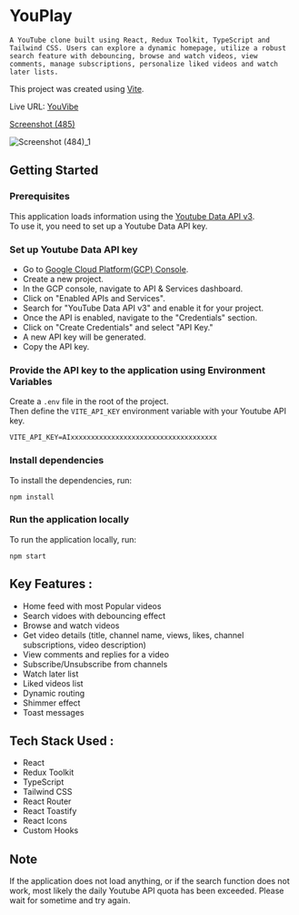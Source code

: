 # YouPlay

    A YouTube clone built using React, Redux Toolkit, TypeScript and Tailwind CSS. Users can explore a dynamic homepage, utilize a robust search feature with debouncing, browse and watch videos, view comments, manage subscriptions, personalize liked videos and watch later lists.

This project was created using [Vite](https://vitejs.dev/guide/).

Live URL: [YouVibe](https://you-vibe-owst.vercel.app/)


[Screenshot (485)](https://github.com/subhrangshu9/YouVibe/assets/74654165/bdbb2c18-d28e-41dd-8696-b8f79c01755f)

![Screenshot (484)_1](https://github.com/subhrangshu9/YouVibe/assets/74654165/657e1d5d-73d7-4f56-ad25-f1f3b883bfce)



## Getting Started
### Prerequisites
This application loads information using the [Youtube Data API v3](https://developers.google.com/youtube/v3/docs/). <br />
To use it, you need to set up a Youtube Data API key.

### Set up Youtube Data API key
- Go to [Google Cloud Platform(GCP) Console](https://console.cloud.google.com/).
- Create a new project.
- In the GCP console, navigate to API & Services dashboard.
- Click on "Enabled APIs and Services".
- Search for "YouTube Data API v3" and enable it for your project.
- Once the API is enabled, navigate to the "Credentials" section.
- Click on "Create Credentials" and select "API Key."
- A new API key will be generated.
- Copy the API key.

### Provide the API key to the application using Environment Variables
Create a `.env` file in the root of the project. <br/>
Then define the `VITE_API_KEY` environment variable with your Youtube API key. <br />
```
VITE_API_KEY=AIxxxxxxxxxxxxxxxxxxxxxxxxxxxxxxxxxxxx
```

### Install dependencies
To install the dependencies, run:
```
npm install
```

### Run the application locally
To run the application locally, run:
```
npm start
```

## Key Features :

- Home feed with most Popular videos
- Search vidoes with debouncing effect
- Browse and watch videos
- Get video details (title, channel name, views, likes, channel subscriptions, video description)
- View comments and replies for a video
- Subscribe/Unsubscribe from channels
- Watch later list
- Liked videos list
- Dynamic routing
- Shimmer effect
- Toast messages

## Tech Stack Used :

- React
- Redux Toolkit
- TypeScript
- Tailwind CSS
- React Router
- React Toastify
- React Icons
- Custom Hooks

## Note
If the application does not load anything, or if the search function does not work, most likely the daily Youtube API quota has been exceeded. Please wait for sometime and try again.
